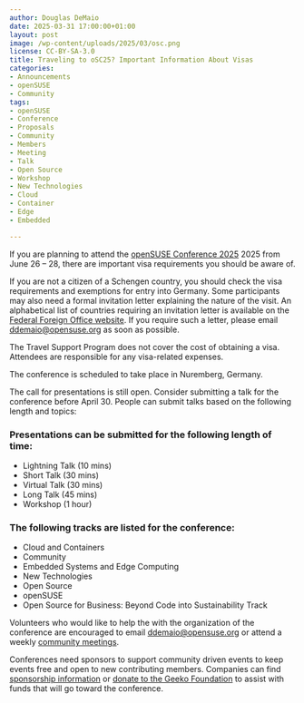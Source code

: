 ```yaml
---
author: Douglas DeMaio
date: 2025-03-31 17:00:00+01:00
layout: post
image: /wp-content/uploads/2025/03/osc.png
license: CC-BY-SA-3.0
title: Traveling to oSC25? Important Information About Visas 
categories:
- Announcements
- openSUSE
- Community
tags:
- openSUSE
- Conference
- Proposals
- Community
- Members
- Meeting
- Talk
- Open Source
- Workshop
- New Technologies
- Cloud
- Container
- Edge
- Embedded

--- 
```


If you are planning to attend the [openSUSE Conference 2025](https://events.opensuse.org) 2025 from June 26 – 28, there are important visa requirements you should be aware of.

If you are not a citizen of a Schengen country, you should check the visa requirements and exemptions for entry into Germany. Some participants may also need a formal invitation letter explaining the nature of the visit. An alphabetical list of countries requiring an invitation letter is available on the [Federal Foreign Office website](https://www.auswaertiges-amt.de/en/visa-service/). If you require such a letter, please email <ddemaio@opensuse.org> as soon as possible.

The Travel Support Program does not cover the cost of obtaining a visa. Attendees are responsible for any visa-related expenses.

The conference is scheduled to take place in Nuremberg, Germany.

The call for presentations is still open. Consider submitting a talk for the conference before April 30. People can submit talks based on the following length and topics:

### Presentations can be submitted for the following length of time:
* Lightning Talk (10 mins)
* Short Talk (30 mins) 
* Virtual Talk (30 mins)
* Long Talk (45 mins) 
* Workshop (1 hour) 

### The following tracks are listed for the conference: 
* Cloud and Containers
* Community
* Embedded Systems and Edge Computing
* New Technologies
* Open Source
* openSUSE
* Open Source for Business: Beyond Code into Sustainability Track 

Volunteers who would like to help the with the organization of the conference are encouraged to email <ddemaio@opensuse.org> or attend a weekly [community meetings](https://calendar.opensuse.org/). 

Conferences need sponsors to support community driven events to keep events free and open to new contributing members. Companies can find [sponsorship information](https://en.opensuse.org/images/9/94/OSC25prospectus.pdf) or [donate to the Geeko Foundation](https://geekos.org/sponsorship/) to assist with funds that will go toward the conference. 

<meta name="openSUSE, board, community, conference, event, sponsors" content="HTML,CSS,XML,JavaScript">
